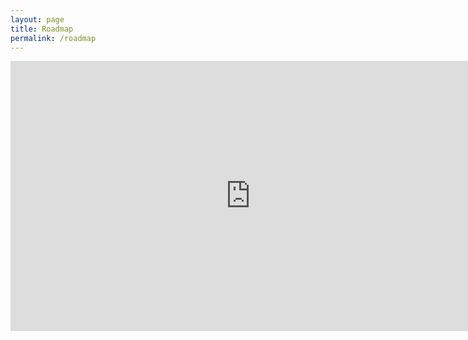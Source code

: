 ```yaml
---
layout: page
title: Roadmap
permalink: /roadmap
---
```


<iframe width="768" height="432" src="https://miro.com/app/live-embed/uXjVOEX2_lc=/?moveToViewport=-9021,-4881,17049,10360&embedId=129521943770" frameborder="0" scrolling="no" allowfullscreen></iframe>
